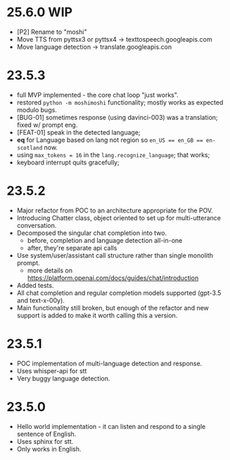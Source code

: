 # 25.6.0 WIP
- [P2] Rename to "moshi"
- Move TTS from pyttsx3 or pyttsx4 -> texttospeech.googleapis.com
- Move language detection -> translate.googleapis.con

# 23.5.3
- full MVP implemented - the core chat loop "just works".
- restored `python -m moshimoshi` functionality; mostly works as expected modulo bugs.
- [BUG-01] sometimes response (using davinci-003) was a translation; fixed w/ prompt eng.
- [FEAT-01] speak in the detected language;
- __eq__ for Language based on lang not region so `en_US == en_GB == en-scotland` now.
- using `max_tokens = 16` in the `lang.recognize_language`; that works;
- keyboard interrupt quits gracefully;

# 23.5.2
- Major refactor from POC to an architecture appropriate for the POV.
- Introducing Chatter class, object oriented to set up for multi-utterance conversation.
- Decomposed the singular chat completion into two.
  - before, completion and language detection all-in-one
  - after, they're separate api calls
- Use system/user/assistant call structure rather than single monolith prompt.
  - more details on https://platform.openai.com/docs/guides/chat/introduction
- Added tests.
- All chat completion and regular completion models supported (gpt-3.5 and text-x-00y).
- Main functionality still broken, but enough of the refactor and new support is added to make it worth calling this a
  version.

# 23.5.1
- POC implementation of multi-language detection and response.
- Uses whisper-api for stt
- Very buggy language detection.

# 23.5.0
- Hello world implementation - it can listen and respond to a single sentence of English.
- Uses sphinx for stt.
- Only works in English.

